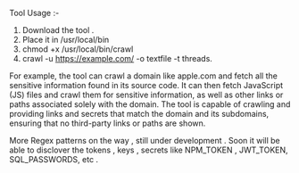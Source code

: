 Tool Usage :- 
1) Download the tool .
2) Place it in /usr/local/bin
3) chmod +x /usr/local/bin/crawl
4) crawl -u https://example.com/ -o textfile -t threads.
   
For example, the tool can crawl a domain like apple.com and fetch all the sensitive information found in its source code. It can then fetch JavaScript (JS) files and crawl them for sensitive information, as well as other links or paths associated solely with the domain. The tool is capable of crawling and providing links and secrets that match the domain and its subdomains, ensuring that no third-party links or paths are shown.



More Regex patterns on the way , still under development . Soon it will be able to disclover the tokens , keys , secrets like NPM_TOKEN , JWT_TOKEN, SQL_PASSWORDS, etc .
